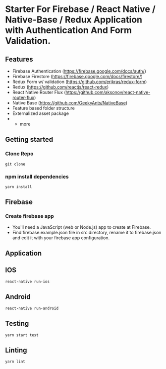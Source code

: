 # Starter For Firebase / React Native / Native-Base / Redux Application with Authentication And Form Validation.

## Features

- Firebase Authentication (https://firebase.google.com/docs/auth/)
- Firebase Firestore (https://firebase.google.com/docs/firestore/)
- Redux Form w/ validation (https://github.com/erikras/redux-form)
- Redux (https://github.com/reactjs/react-redux)
- React Native Router Flux (https://github.com/aksonov/react-native-router-flux)
- Native Base (https://github.com/GeekyAnts/NativeBase)
- Feature based folder structure
- Externalized asset package
- + more

## Getting started

### Clone Repo

````
git clone
````

### npm install dependencies

````
yarn install
````

## Firebase

### Create firebase app

- You'll need a JavaScript (web or Node.js) app to create at Firebase.
- Find firebase.example.json file in src directory, rename it to firebase.json and edit it with your firebase app configuration.

## Application

## IOS

````
react-native run-ios
````

## Android

````
react-native run-android
````

## Testing

````
yarn start test
````

## Linting

````
yarn lint
````
